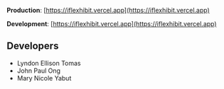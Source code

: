 **Production**: [https://iflexhibit.vercel.app](https://iflexhibit.vercel.app)

**Development**: [https://iflexhibit.vercel.app](https://iflexhibit.vercel.app)

## Developers

- Lyndon Ellison Tomas
- John Paul Ong
- Mary Nicole Yabut
